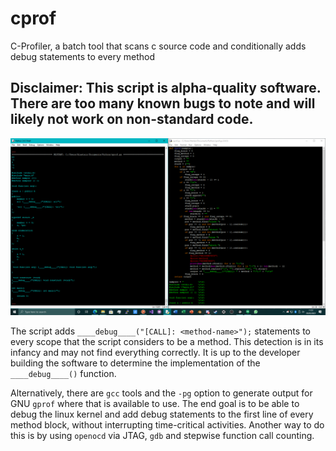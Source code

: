 # cprof
C-Profiler, a batch tool that scans c source code and conditionally adds debug statements to every method

## Disclaimer: This script is alpha-quality software. There are too many known bugs to note and will likely not work on non-standard code.

![Image of cprof](https://github.com/TheMindVirus/cprof/blob/main/cprof.png)

The script adds `____debug____("[CALL]: <method-name>");` statements to every scope that the script considers to be a method.
This detection is in its infancy and may not find everything correctly.
It is up to the developer building the software to determine the implementation of the `____debug____()` function.

Alternatively, there are `gcc` tools and the `-pg` option to generate output for GNU `gprof` where that is available to use.
The end goal is to be able to debug the linux kernel and add debug statements to the first line of every method block,
without interrupting time-critical activities. Another way to do this is by using `openocd` via JTAG, `gdb` and stepwise function call counting.
